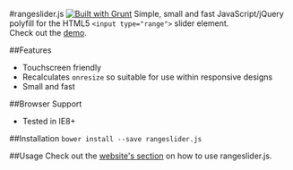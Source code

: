 #rangeslider.js [![Built with Grunt](https://cdn.gruntjs.com/builtwith.png)](http://gruntjs.com/)
Simple, small and fast JavaScript/jQuery polyfill for the HTML5 `<input type="range">` slider element.            
Check out the [demo](http://andreruffert.github.io/rangeslider.js/). 


##Features
* Touchscreen friendly
* Recalculates `onresize` so suitable for use within responsive designs
* Small and fast


##Browser Support
* Tested in IE8+


##Installation
``bower install --save rangeslider.js``


##Usage
Check out the [website's section](http://andreruffert.github.io/rangeslider.js/#usage) on how to use rangeslider.js.
